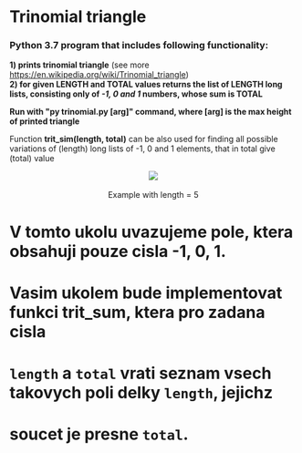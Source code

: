 # Trinomial triangle 
### Python 3.7 program that includes following functionality: <br>
**1) prints trinomial triangle** (see more https://en.wikipedia.org/wiki/Trinomial_triangle) <br>
**2) for given LENGTH and TOTAL values returns the list of LENGTH long lists, consisting only of _-1, 0 and 1_ numbers, whose sum is TOTAL**

**Run with "py trinomial.py [arg]" command, where [arg] is the max height of printed triangle**

Function **trit_sim(length, total)** can be also used for finding all possible variations of (length) long lists of -1, 0 and 1 elements, that in total give (total) value

<p align="center">
          <img src="https://wikimedia.org/api/rest_v1/media/math/render/svg/cc502b2cecdfb28fa8674bd32b3f1097ce6451be">
          <br><br>
          Example with length = 5
</p>


# V tomto ukolu uvazujeme pole, ktera obsahuji pouze cisla -1, 0, 1.
# Vasim ukolem bude implementovat funkci trit_sum, ktera pro zadana cisla
# `length` a `total` vrati seznam vsech takovych poli delky `length`, jejichz
# soucet je presne `total`.
